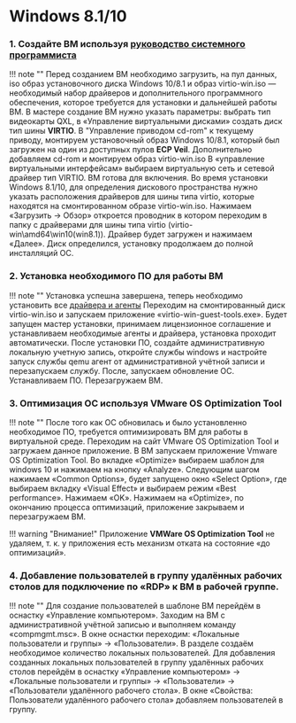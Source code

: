 # Windows 8.1/10

### 1. Создайте ВМ используя [руководство системного программиста](https://veil.mashtab.org/docs/base/operator_guide/domains/create)

!!! note ""
    Перед созданием ВМ необходимо загрузить, на пул данных, iso образ установочного диска Windows 10/8.1 и 
    образ virtio-win.iso — необходимый набор драйверов и дополнительного программного обеспечения, которое 
    требуется для установки и дальнейшей работы ВМ. В мастере создание ВМ нужно указать параметры: выбрать тип 
    видеокарты QXL, в «Управление виртуальными дисками» создать диск тип шины **VIRTIO**. В "Управление приводом cd-rom"
    к текущему приводу, монтируем установочный образ Windows 10/8.1, который был загружен на один из доступных пулов 
    **ECP Veil**. Дополнительно добавляем cd-rom и монтируем образ virtio-win.iso В «управление виртуальными интерфейсам»
    выбираем виртуальную сеть и сетевой драйвер тип VIRTIO. ВМ готова для включения. Во время установки Windows 8.1/10,
    для определения дискового пространства нужно указать расположения драйверов для шины типа virtio, которые находятся
    на смонтированном образе virtio-win.iso. Нажимаем «Загрузить → Обзор» откроется проводник в котором переходим в папку
    с драйверами для шины типа virtio (virtio-win\amd64\win10(win8.1)). Драйвер будет загружен и нажимаем «Далее». Диск определился,
    установку продолжаем до полной инсталляций ОС.

### 2. Установка необходимого ПО для работы ВМ

!!! note ""
    Установка успешна завершена, теперь необходимо установить все [драйвера и агенты](../../../broker/vm/guest_agent.md)
    Переходим на смонтированный диск virtio-win.iso и запускаем приложение «virtio-win-guest-tools.exe». Будет запущен 
    мастер установки, принимаем лицензионное соглашение и устанавливаем необходимые агенты и драйвера, установка 
    проходит автоматически. После установки ПО, создайте административную локальную учетную запись, откройте службы 
    windows и настройте запуск службы qemu агент от административной учётной записи и перезапускаем службу. После, 
    запускаем обновление ОС. Устанавливаем ПО. Перезагружаем ВМ.

### 3. Оптимизация ОС используя VMware OS Optimization Tool

!!! note ""
    После того как ОС обновилась и было установленно необходимое ПО, требуется оптимизировать ВМ для работы в виртуальной
    среде. Переходим на сайт VMware OS Optimization Tool и загружаем данное приложение. В ВМ запускаем приложение Vmware
    OS Optimization Tool. Во вкладке «Optimize» выбираем шаблон для windows 10 и нажимаем на кнопку «Analyze». 
    Следующим шагом нажимаем «Common Options», будет запущено окно «Select Option», где выбираем вкладку «Visual Effect»
    и выбираем режим «Best performance». Нажимаем «OK». Нажимаем на «Optimize», по окончанию процесса оптимизаций, 
    приложение закрываем и перезагружаем ВМ.

!!! warning "Внимание!"
    Приложение **VMWare OS Optimization Tool** не удаляем, т. к. у приложения есть механизм отката на состояние «до оптимизаций».

### 4. Добавление пользователей в группу удалённых рабочих столов для подключение по «RDP» к ВМ в рабочей группе.

!!! note ""
    Для создание пользователей в шаблоне ВМ перейдём в оснастку «Управление компьютером».
    Заходим на ВМ с административной учётной записью и выполняем команду «compmgmt.msc». 
    В окне оснастки переходим: «Локальные пользователи и группы» → «Пользователи».
    В разделе создаём необходимое количество локальных пользователей.
    Для добавления созданных локальных пользователей в группу удалённых рабочих столов перейдём в оснастку
    «Управление компьютером» → «Локальные пользователи и группы» → «Пользователи» → «Пользователи удалённого рабочего стола».
    В окне «Свойства: Пользователи удалённого рабочего стола» добавляем пользователей в группу.
